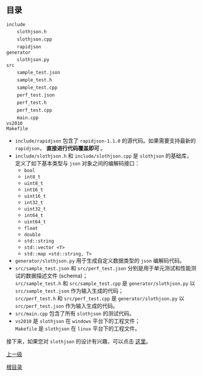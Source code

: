 目录
--

`include`  
　　`slothjson.h`  
　　`slothjson.cpp`  
　　`rapidjson`  
`generator`  
　　`slothjson.py`  
`src`  
　　`sample_test.json`  
　　`sample_test.h`  
　　`sample_test.cpp`  
　　`perf_test.json`  
　　`perf_test.h`  
　　`perf_test.cpp`  
　　`main.cpp`  
`vs2010`  
`Makefile`

* `include/rapidjson` 包含了 `rapidjson-1.1.0` 的源代码。如果需要支持最新的 `rapidjson`， **直接进行代码覆盖即可** 。
* `include/slothjson.h` 和 `include/slothjson.cpp` 是 `slothjson` 的基础库，定义了如下基本类型与 `json` 对象之间的编解码接口：
	* `bool`
	* `int8_t`
	* `uint8_t`
	* `int16_t`
	* `uint16_t`
	* `int32_t`
	* `uint32_t`
	* `int64_t`
	* `uint64_t`
	* `float`
	* `double`
	* `std::string`
	* `std::vector <T>`
	* `std::map <std::string, T>`  
* `generator/slothjson.py` 用于生成自定义数据类型的 `json` 编解码代码。
* `src/sample_test.json` 和 `src/perf_test.json` 分别是用于单元测试和性能测试的数据描述文件 (schema)；  
`src/sample_test.h` 和 `src/sample_test.cpp` 是 `generator/slothjson.py` 以 `src/sample_test.json` 作为输入生成的代码；  
`src/perf_test.h` 和 `src/perf_test.cpp` 是 `generator/slothjson.py` 以 `src/perf_test.json` 作为输入生成的代码。
* `src/main.cpp` 包含了所有 `slothjson` 的测试代码。
* `vs2010` 是 `slothjson` 在 `windows` 平台下的工程文件；  
`Makefile` 是 `slothjson` 在 `linux` 平台下的工程文件。

接下来，如果您对 `slothjson` 的设计有兴趣，可以点击 [这里](design.md)。

[上一级](../../README_ZH.md)

[根目录](../../README_ZH.md)